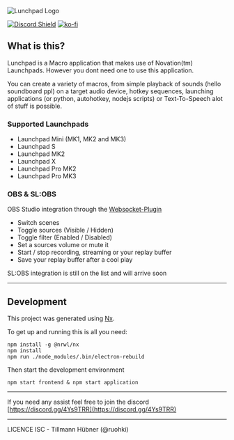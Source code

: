 ![Lunchpad Logo](https://github.com/ruohki/lunchpad/raw/master/.github/logo.png)

[![Discord Shield](https://discordapp.com/api/guilds/658127965183541255/widget.png?style=shield)](https://discord.com/invite/4Ys9TRR)
[![ko-fi](https://www.ko-fi.com/img/githubbutton_sm.svg)](https://ko-fi.com/X8X71UNDO)


## What is this?
Lunchpad is a Macro application that makes use of Novation(tm) Launchpads.
However you dont need one to use this application.

You can create a variety of macros, from simple playback of sounds (hello soundboard ppl) on a target audio device, hotkey sequences, launching applications (or python, autohotkey, nodejs scripts) or Text-To-Speech alot of stuff is possible.

### Supported Launchpads
- Launchpad Mini (MK1, MK2 and MK3)
- Launchpad S
- Launchpad MK2
- Launchpad X
- Launchpad Pro MK2
- Launchpad Pro MK3


### OBS & SL:OBS
OBS Studio integration through the [Websocket-Plugin](https://github.com/Palakis/obs-websocket)
- Switch scenes
- Toggle sources (Visible / Hidden)
- Toggle filter (Enabled / Disabled)
- Set a sources volume or mute it
- Start / stop recording, streaming or your replay buffer
- Save your replay buffer after a cool play

SL:OBS integration is still on the list and will arrive soon

---
## Development
This project was generated using [Nx](https://nx.dev).

To get up and running this is all you need:
```
npm install -g @nrwl/nx
npm install
npm run ./node_modules/.bin/electron-rebuild
```

Then start the development environment
```
npm start frontend & npm start application
```

---
If you need any assist feel free to join the discord [https://discord.gg/4Ys9TRR](https://discord.gg/4Ys9TRR)

---
LICENCE ISC - Tillmann Hübner (@ruohki)
